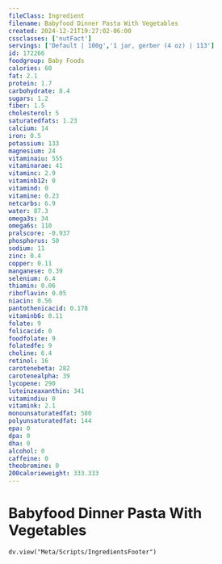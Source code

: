```yaml
---
fileClass: Ingredient
filename: Babyfood Dinner Pasta With Vegetables
created: 2024-12-21T19:27:02-06:00
cssclasses: ['nutFact']
servings: ['Default | 100g','1 jar, gerber (4 oz) | 113']
id: 172266
foodgroup: Baby Foods
calories: 60
fat: 2.1
protein: 1.7
carbohydrate: 8.4
sugars: 1.2
fiber: 1.5
cholesterol: 5
saturatedfats: 1.23
calcium: 14
iron: 0.5
potassium: 133
magnesium: 24
vitaminaiu: 555
vitaminarae: 41
vitaminc: 2.9
vitaminb12: 0
vitamind: 0
vitamine: 0.23
netcarbs: 6.9
water: 87.3
omega3s: 34
omega6s: 110
pralscore: -0.937
phosphorus: 50
sodium: 11
zinc: 0.4
copper: 0.11
manganese: 0.39
selenium: 6.4
thiamin: 0.06
riboflavin: 0.05
niacin: 0.56
pantothenicacid: 0.178
vitaminb6: 0.11
folate: 9
folicacid: 0
foodfolate: 9
folatedfe: 9
choline: 6.4
retinol: 16
carotenebeta: 282
carotenealpha: 39
lycopene: 290
luteinzeaxanthin: 341
vitamindiu: 0
vitamink: 2.1
monounsaturatedfat: 580
polyunsaturatedfat: 144
epa: 0
dpa: 0
dha: 0
alcohol: 0
caffeine: 0
theobromine: 0
200calorieweight: 333.333
---
```


# Babyfood Dinner Pasta With Vegetables

```dataviewjs
dv.view("Meta/Scripts/IngredientsFooter")
```